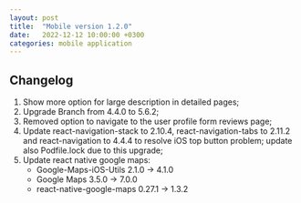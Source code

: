 ```yaml
---
layout: post
title:  "Mobile version 1.2.0"
date:   2022-12-12 10:00:00 +0300
categories: mobile application
---
```


Changelog
---
1. Show more option for large description in detailed pages;
2. Upgrade Branch from 4.4.0 to 5.6.2;
3. Removed option to navigate to the user profile form reviews page;
4. Update react-navigation-stack to 2.10.4, react-navigation-tabs to 2.11.2 and react-navigation to 4.4.4 to resolve iOS top button problem; update also Podfile.lock due to this upgrade;
5. Update react native google maps:
      - Google-Maps-iOS-Utils 2.1.0 -> 4.1.0
      - Google Maps 3.5.0 -> 7.0.0
      - react-native-google-maps 0.27.1 -> 1.3.2
